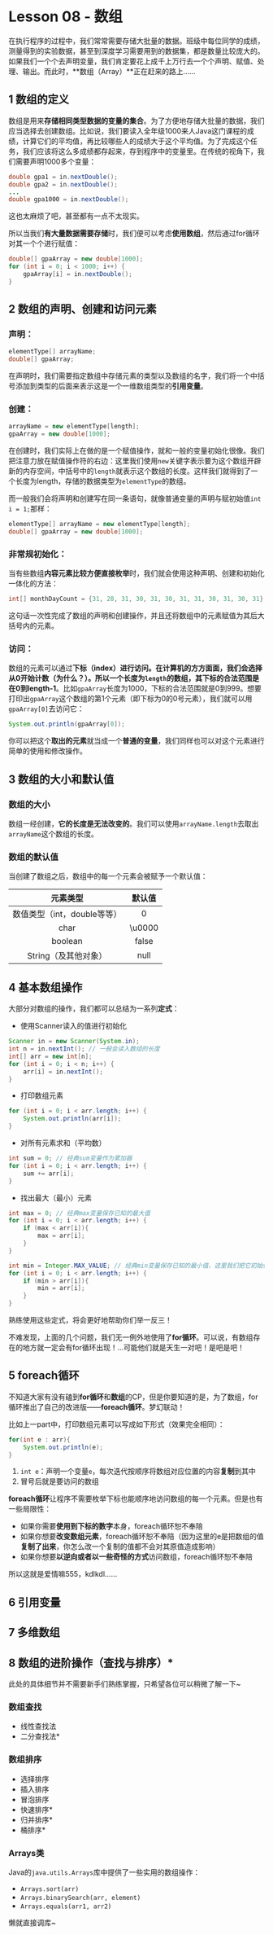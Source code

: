 # Lesson 08 - 数组

在执行程序的过程中，我们常常需要存储大批量的数据。班级中每位同学的成绩，测量得到的实验数据，甚至到深度学习需要用到的数据集，都是数量比较庞大的。如果我们一个个去声明变量，我们肯定要花上成千上万行去一个个声明、赋值、处理、输出。而此时，**数组（Array）**正在赶来的路上……



## 1 数组的定义

数组是用来**存储相同类型数据的变量的集合**。为了方便地存储大批量的数据，我们应当选择去创建数组。比如说，我们要读入全年级1000来人Java这门课程的成绩，计算它们的平均值，再比较哪些人的成绩大于这个平均值。为了完成这个任务，我们应该将这么多成绩都存起来，存到程序中的变量里。在传统的视角下，我们需要声明1000多个变量：

```java
double gpa1 = in.nextDouble();
double gpa2 = in.nextDouble();
...
double gpa1000 = in.nextDouble();
```

这也太麻烦了吧，甚至都有一点不太现实。

所以当我们**有大量数据需要存储**时，我们便可以考虑**使用数组**，然后通过for循环对其一个个进行赋值：

```java
double[] gpaArray = new double[1000];
for (int i = 0; i < 1000; i++) {
    gpaArray[i] = in.nextDouble();
}
```



## 2 数组的声明、创建和访问元素

### 声明：

```java
elementType[] arrayName;
double[] gpaArray;
```

在声明时，我们需要指定数组中存储元素的类型以及数组的名字，我们将一个中括号添加到类型的后面来表示这是一个一维数组类型的**引用变量**。

### 创建：

```java
arrayName = new elementType[length];
gpaArray = new double[1000];
```

在创建时，我们实际上在做的是一个赋值操作，就和一般的变量初始化很像。我们把注意力放在赋值操作符的右边：这里我们使用`new`关键字表示要为这个数组开辟新的内存空间，中括号中的`length`就表示这个数组的长度。这样我们就得到了一个长度为length，存储的数据类型为`elementType`的数组。

而一般我们会将声明和创建写在同一条语句，就像普通变量的声明与赋初始值`int i = 1;`那样：

```java
elementType[] arrayName = new elementType[length];
double[] gpaArray = new double[1000];
```

### 非常规初始化：

当有些数组**内容元素比较方便直接枚举**时，我们就会使用这种声明、创建和初始化一体化的方法：

```java
int[] monthDayCount = {31, 28, 31, 30, 31, 30, 31, 31, 30, 31, 30, 31};
```

这句话一次性完成了数组的声明和创建操作，并且还将数组中的元素赋值为其后大括号内的元素。

### 访问：

数组的元素可以通过**下标（index）**进行访问。在计算机的方方面面，我们会选择从0开始计数（为什么？）。所以一个长度为`length`的数组，其下标的合法范围是**在0到length-1**。比如`gpaArray`长度为1000，下标的合法范围就是0到999。想要打印出`gpaArray`这个数组的第1个元素（即下标为0的0号元素），我们就可以用`gpaArray[0]`去访问它：

```java
System.out.println(gpaArray[0]);
```

你可以把这个**取出的元素**就当成一个**普通的变量**，我们同样也可以对这个元素进行简单的使用和修改操作。



## 3 数组的大小和默认值

### 数组的大小

数组一经创建，**它的长度是无法改变的**。我们可以使用`arrayName.length`去取出`arrayName`这个数组的长度。

### 数组的默认值

当创建了数组之后，数组中的每一个元素会被赋予一个默认值：

|          元素类型           | 默认值 |
| :-------------------------: | :----: |
| 数值类型（int，double等等） |   0    |
|            char             | \u0000 |
|           boolean           | false  |
|    String（及其他对象）     |  null  |



## 4 基本数组操作

大部分对数组的操作，我们都可以总结为一系列**定式**：

- 使用Scanner读入的值进行初始化

```java
Scanner in = new Scanner(System.in);
int n = in.nextInt(); // 一般会读入数组的长度 
int[] arr = new int[n];
for (int i = 0; i < n; i++) {
    arr[i] = in.nextInt();
}
```

- 打印数组元素

```java
for (int i = 0; i < arr.length; i++) {
    System.out.println(arr[i]);
}
```

- 对所有元素求和（平均数）

```java
int sum = 0; // 经典sum变量作为累加器
for (int i = 0; i < arr.length; i++) {
    sum += arr[i];
}
```

- 找出最大（最小）元素

```java
int max = 0; // 经典max变量保存已知的最大值
for (int i = 0; i < arr.length; i++) {
    if (max < arr[i]){
        max = arr[i];
    }
}
```

```java
int min = Integer.MAX_VALUE; // 经典min变量保存已知的最小值，这里我们把它初始化为int范围的最大值，保证新来的元素能够正常将其更新，我们也可以考虑将其初始化为arr[0]
for (int i = 0; i < arr.length; i++) {
    if (min > arr[i]){
        min = arr[i];
    }
}
```



熟练使用这些定式，将会更好地帮助你们举一反三！

不难发现，上面的几个问题，我们无一例外地使用了**for循环**。可以说，有数组存在的地方就一定会有for循环出现！…可能他们就是天生一对吧！是吧是吧！



## 5 foreach循环

不知道大家有没有磕到**for循环**和**数组**的CP，但是你要知道的是，为了数组，for循环推出了自己的改进版——**foreach循环**。梦幻联动！

比如上一part中，打印数组元素可以写成如下形式（效果完全相同）：

```java
for(int e : arr){
    System.out.println(e);
}
```

1. `int e`：声明一个变量`e`，每次迭代按顺序将数组对应位置的内容**复制**到其中
2. 冒号后就是要访问的数组

**foreach循环**让程序不需要枚举下标也能顺序地访问数组的每一个元素。但是也有一些局限性：

- 如果你需要**使用到下标的数字**本身，foreach循环恕不奉陪
- 如果你想要**改变数组元素**，foreach循环恕不奉陪（因为这里的e是把数组的值**复制了出来**，你怎么改一个复制的值都不会对其原值造成影响）
- 如果你想要**以逆向或者以一些奇怪的方式**访问数组，foreach循环恕不奉陪

所以这就是爱情嘛555，kdlkdl……



## 6 引用变量





## 7 多维数组





## 8 数组的进阶操作（查找与排序）\*

此处的具体细节并不需要新手们熟练掌握，只希望各位可以稍微了解一下~

### 数组查找

- 线性查找法
- 二分查找法\*

### 数组排序

- 选择排序
- 插入排序
- 冒泡排序
- 快速排序\*
- 归并排序\*
- 桶排序\*

### Arrays类

Java的`java.utils.Arrays`库中提供了一些实用的数组操作：

- `Arrays.sort(arr)`
- `Arrays.binarySearch(arr, element)`
- `Arrays.equals(arr1, arr2)`

懒就直接调库~
